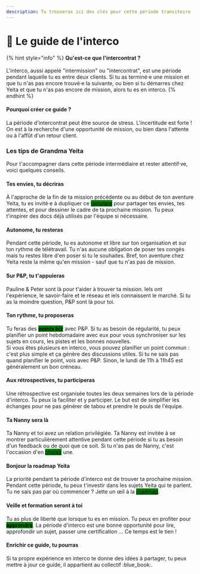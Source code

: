 ```yaml
---
description: Tu trouveras ici des clés pour cette période transitoire !
---
```


# 🔎 Le guide de l'interco

{% hint style="info" %}
**Qu'est-ce que l'intercontrat ?**\
\
L'interco, aussi appelé "intermission" ou "intercontrat", est une période pendant laquelle tu es entre deux clients. Si tu as terminé·e une mission et que tu n'as pas encore trouvé·e la suivante, ou bien si tu démarres chez Yeita et que tu n'as pas encore de mission, alors tu es en interco.&#x20;
{% endhint %}

#### Pourquoi créer ce guide ?&#x20;

La période d'intercontrat peut être source de stress. L'incertitude est forte ! On est à la recherche d'une opportunité de mission, ou bien dans l'attente ou à l'affût d'un retour client.&#x20;

### Les tips de Grandma Yeita&#x20;

Pour t'accompagner dans cette période intermédiaire et rester attentif·ve, voici quelques conseils.&#x20;

#### Tes envies, tu décriras

À l'approche de la fin de ta mission précédente ou au début de ton aventure Yeita, tu es invité·e à dupliquer ce [<mark style="background-color:green;">template</mark>](https://docs.google.com/document/d/1rrPGrRID9EDbtuQnLg-PaSwCI0ihNWdpHLhRPfHIXAw/edit?usp=sharing)  pour partager tes envies, tes attentes, et pour dessiner le cadre de ta prochaine mission. Tu peux t'inspirer des docs déjà utilisés par l'équipe si nécessaire.&#x20;

#### Autonome, tu resteras

Pendant cette période, tu es autonome et libre sur ton organisation et sur ton rythme de télétravail. Tu n'as aucune obligation de poser tes congés mais tu restes libre d'en poser si tu le souhaites. Bref, ton aventure chez Yeita reste la même qu'en mission - sauf que tu n'as pas de mission.&#x20;

#### Sur P\&P, tu t'appuieras&#x20;

Pauline & Peter sont là pour t'aider à trouver ta mission. Iels ont l'expérience, le savoir-faire et le réseau et iels connaissent le marché. Si tu as la moindre question, P\&P sont là pour toi.&#x20;

#### Ton rythme, tu proposeras

Tu feras des <mark style="background-color:green;">**points biz**</mark> avec P\&P. Si tu as besoin de régularité, tu peux planifier un point hebdomadaire avec eux pour vous synchroniser sur les sujets en cours, les pistes et les bonnes nouvelles. \
Si vous êtes plusieurs en interco, vous pouvez planifier un point commun : c'est plus simple et ça génère des discussions utiles. Si tu ne sais pas quand planifier le point, vois avec P\&P. Sinon, le lundi de 11h à 11h45 est généralement un bon créneau.&#x20;

#### Aux rétrospectives, tu participeras&#x20;

Une rétrospective est organisée toutes les deux semaines lors de la période d'interco. Tu peux la faciliter et y participer. Le but est de simplifier les échanges pour ne pas générer de tabou et prendre le pouls de l'équipe.&#x20;

#### Ta Nanny sera là&#x20;

Ta Nanny et toi avez un relation privilégiée. Ta Nanny est invitée à se montrer particulièrement attentive pendant cette période si tu as besoin d'un feedback ou de quoi que ce soit. Si tu n'as pas de Nanny, c'est l'occasion d'en [<mark style="background-color:green;">choisir</mark>](decouvrir-yeita/rituels-and-suivi-mamie.md) une.&#x20;

#### Bonjour la roadmap Yeita

La priorité pendant ta période d'interco est de trouver ta prochaine mission. Pendant cette période, tu peux t'investir dans les sujets Yeita qui te parlent. Tu ne sais pas par où commencer ? Jette un œil à la [<mark style="background-color:green;">roadmap</mark>](https://www.figma.com/file/PKlEKa3dNhFR9WRugNqsEV/Yeita-Roadmap?type=whiteboard\&node-id=0-1\&t=d7dtWCTRXUtjh72L-0).&#x20;

#### Veille et formation seront à toi&#x20;

Tu as plus de liberté que lorsque tu es en mission. Tu peux en profiter pour <mark style="background-color:green;">**apprendre**</mark>. La période d'interco est une bonne opportunité pour lire, approfondir un sujet, passer une certification ... Ce temps est le tien !

#### Enrichir ce guide, tu pourras&#x20;

Si ta propre expérience en interco te donne des idées à partager, tu peux mettre à jour ce guide, il appartient au collectif :blue\_book:.&#x20;
